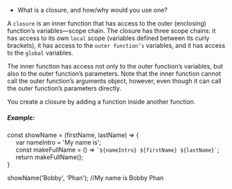* What is a closure, and how/why would you use one?

A `closure` is an inner function that has access to the outer (enclosing) function’s variables—scope chain. The closure has three scope chains: it has access to its own `local` scope (variables defined between its curly brackets), it has access to the `outer function’s` variables, and it has access to the `global` variables.

The inner function has access not only to the outer function’s variables, but also to the outer function’s parameters. Note that the inner function cannot call the outer function’s arguments object, however, even though it can call the outer function’s parameters directly.

You create a closure by adding a function inside another function.

##### Example:

const showName = (firstName, lastName) => {<br/>
&nbsp;&nbsp;&nbsp;&nbsp;	var nameIntro = 'My name is';<br/>
&nbsp;&nbsp;&nbsp;&nbsp;	const makeFullName = () => `` `${nameIntro} ${firstName} ${lastName}` ``;<br/>
&nbsp;&nbsp;&nbsp;&nbsp;	return makeFullName();<br/>
}<br/>

showName('Bobby', 'Phan'); //My name is Bobby Phan